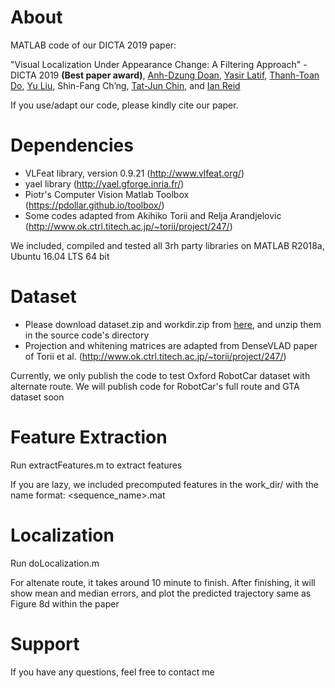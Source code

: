 About
============
MATLAB code of our DICTA 2019 paper:

"Visual Localization Under Appearance Change: A Filtering Approach" - DICTA 2019 **(Best paper award)**, [Anh-Dzung Doan](https://sites.google.com/view/dzungdoan/home), [Yasir Latif](http://ylatif.github.io/), [Thanh-Toan Do](https://sites.google.com/view/thanhtoando/home), [Yu Liu](https://sites.google.com/site/yuliuunilau/home), Shin-Fang Ch’ng, [Tat-Jun Chin](https://cs.adelaide.edu.au/~tjchin/doku.php), and [Ian Reid](https://cs.adelaide.edu.au/~ianr/)

If you use/adapt our code, please kindly cite our paper.

Dependencies
============

+ VLFeat library, version 0.9.21 (http://www.vlfeat.org/)
+ yael library (http://yael.gforge.inria.fr/)
+ Piotr's Computer Vision Matlab Toolbox (https://pdollar.github.io/toolbox/)
+ Some codes adapted from Akihiko Torii and Relja Arandjelovic (http://www.ok.ctrl.titech.ac.jp/~torii/project/247/)

We included, compiled and tested all 3rh party libraries on MATLAB R2018a, Ubuntu 16.04 LTS 64 bit

Dataset
============

+ Please download dataset.zip and workdir.zip from [here](https://drive.google.com/open?id=1TNvcd6RWPydm6Z2dTvZ90FHZ2uZevwt1), and unzip them in the source code's directory
+ Projection and whitening matrices are adapted from DenseVLAD paper of Torii et al. (http://www.ok.ctrl.titech.ac.jp/~torii/project/247/)

Currently, we only publish the code to test Oxford RobotCar dataset with alternate route.
We will publish code for RobotCar's full route and GTA dataset soon

Feature Extraction
============

Run extractFeatures.m to extract features

If you are lazy, we included precomputed features in the work_dir/ with the name format: <sequence_name>.mat


Localization
============

Run doLocalization.m

For altenate route, it takes around 10 minute to finish. After finishing, it will show mean and median errors, and plot the predicted trajectory same as Figure 8d within the paper

Support
============

If you have any questions, feel free to contact me
